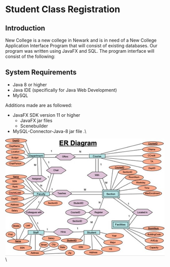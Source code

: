 # Student Class Registration

## Introduction

New College is a new college in Newark and is in need of a New College Application Interface Program that will consist of existing databases. Our program was written using JavaFX and SQL. The program interface will consist of the following:

## System Requirements

- Java 8 or higher
- Java IDE (specifically for Java Web Development)
- MySQL

Additions made are as followed:

- JavaFX SDK version 11 or higher
  - JavaFX jar files
  - Scenebuilder
- MySQL-Connector-Java-8 jar file .\

![](images/er-diagram.png)\
